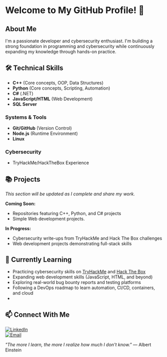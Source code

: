 # Welcome to My GitHub Profile! 👋  

## About Me  
I'm a passionate developer and cybersecurity enthusiast. I'm building a strong foundation in programming and cybersecurity while continuously expanding my knowledge through hands-on practice.

## 🛠️ Technical Skills  

- **C++** (Core concepts, OOP, Data Structures)  
- **Python** (Core concepts, Scripting, Automation)  
- **C#** (.NET)  
- **JavaScript/HTML** (Web Development) 
- **SQL Server**

### Systems & Tools  
- **Git/GitHub** (Version Control)
- **Node.js** (Runtime Environment)  
- **Linux**


### Cybersecurity  
- TryHackMe/HackTheBox Experience


## 📚 Projects  
*This section will be updated as I complete and share my work.*  

**Coming Soon:**  
- Repositories featuring C++, Python, and C# projects
- Simple Web development projects.

**In Progress:**  
- Cybersecurity write-ups from TryHackMe and Hack The Box challenges
- Web development projects demonstrating full-stack skills 

## 🌱 Currently Learning  
- Practicing cybersecurity skills on [TryHackMe](https://tryhackme.com/) and [Hack The Box](https://www.hackthebox.com/)
- Expanding web development skills (JavaScript, HTML, and beyond)
- Exploring real-world bug bounty reports and testing platforms
- Following a DevOps roadmap to learn automation, CI/CD, containers, and cloud
-
## 📫 Connect With Me

[![LinkedIn](https://img.shields.io/badge/LinkedIn-Connect-blue?style=flat&logo=linkedin)](https://www.linkedin.com/in/yourprofile)  
[![Email](https://img.shields.io/badge/Email-Contact%20Me-red?style=flat&logo=gmail)](mailto:your.email@example.com)

*"The more I learn, the more I realize how much I don't know."* — Albert Einstein  

